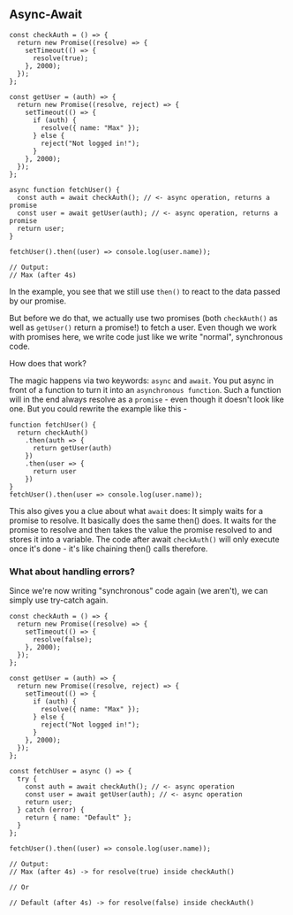 ## Async-Await

```
const checkAuth = () => {
  return new Promise((resolve) => {
    setTimeout(() => {
      resolve(true);
    }, 2000);
  });
};

const getUser = (auth) => {
  return new Promise((resolve, reject) => {
    setTimeout(() => {
      if (auth) {
        resolve({ name: "Max" });
      } else {
        reject("Not logged in!");
      }
    }, 2000);
  });
};

async function fetchUser() {
  const auth = await checkAuth(); // <- async operation, returns a promise
  const user = await getUser(auth); // <- async operation, returns a promise
  return user;
}

fetchUser().then((user) => console.log(user.name));

// Output:
// Max (after 4s)
```

In the example, you see that we still use `then()` to react to the data passed by our promise.

But before we do that, we actually use two promises (both `checkAuth()` as well as `getUser()` return a promise!) to fetch a user. Even though we work with promises here, we write code just like we write "normal", synchronous code.

How does that work?

The magic happens via two keywords: `async` and `await`. You put async in front of a function to turn it into an `asynchronous function`. Such a function will in the end always resolve as a `promise` - even though it doesn't look like one. But you could rewrite the example like this -

```
function fetchUser() {
  return checkAuth()
    .then(auth => {
      return getUser(auth)
    })
    .then(user => {
      return user
    })
}
fetchUser().then(user => console.log(user.name));
```

This also gives you a clue about what `await` does: It simply waits for a promise to resolve. It basically does the same then() does. It waits for the promise to resolve and then takes the value the promise resolved to and stores it into a variable. The code after await `checkAuth()` will only execute once it's done - it's like chaining then() calls therefore.

### What about handling errors?

Since we're now writing "synchronous" code again (we aren't), we can simply use try-catch again.

```
const checkAuth = () => {
  return new Promise((resolve) => {
    setTimeout(() => {
      resolve(false);
    }, 2000);
  });
};

const getUser = (auth) => {
  return new Promise((resolve, reject) => {
    setTimeout(() => {
      if (auth) {
        resolve({ name: "Max" });
      } else {
        reject("Not logged in!");
      }
    }, 2000);
  });
};

const fetchUser = async () => {
  try {
    const auth = await checkAuth(); // <- async operation
    const user = await getUser(auth); // <- async operation
    return user;
  } catch (error) {
    return { name: "Default" };
  }
};

fetchUser().then((user) => console.log(user.name));

// Output:
// Max (after 4s) -> for resolve(true) inside checkAuth()

// Or

// Default (after 4s) -> for resolve(false) inside checkAuth()
```
